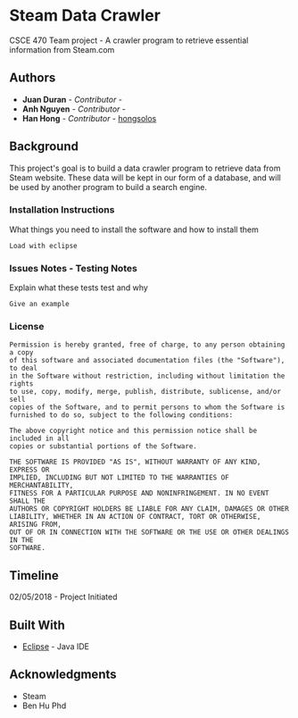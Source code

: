 # Steam Data Crawler

CSCE 470 Team project - A crawler program to retrieve essential information from Steam.com

## Authors

* **Juan Duran** - *Contributor* - 
* **Anh Nguyen** - *Contributor* - 
* **Han Hong** - *Contributor* - [hongsolos](https://github.com/hongsolos)


## Background

This project's goal is to build a data crawler program to retrieve data from Steam website. These data will be kept in our form of a database, and will be used by another program to build a search engine.

### Installation Instructions

What things you need to install the software and how to install them

```
Load with eclipse
```


### Issues Notes - Testing Notes

Explain what these tests test and why

```
Give an example
```

### License

```
Permission is hereby granted, free of charge, to any person obtaining a copy
of this software and associated documentation files (the "Software"), to deal
in the Software without restriction, including without limitation the rights
to use, copy, modify, merge, publish, distribute, sublicense, and/or sell
copies of the Software, and to permit persons to whom the Software is
furnished to do so, subject to the following conditions:

The above copyright notice and this permission notice shall be included in all
copies or substantial portions of the Software.

THE SOFTWARE IS PROVIDED "AS IS", WITHOUT WARRANTY OF ANY KIND, EXPRESS OR
IMPLIED, INCLUDING BUT NOT LIMITED TO THE WARRANTIES OF MERCHANTABILITY,
FITNESS FOR A PARTICULAR PURPOSE AND NONINFRINGEMENT. IN NO EVENT SHALL THE
AUTHORS OR COPYRIGHT HOLDERS BE LIABLE FOR ANY CLAIM, DAMAGES OR OTHER
LIABILITY, WHETHER IN AN ACTION OF CONTRACT, TORT OR OTHERWISE, ARISING FROM,
OUT OF OR IN CONNECTION WITH THE SOFTWARE OR THE USE OR OTHER DEALINGS IN THE
SOFTWARE.
```

## Timeline

02/05/2018 - Project Initiated

## Built With

* [Eclipse](https://www.eclipse.org/) - Java IDE

## Acknowledgments

* Steam
* Ben Hu Phd 


